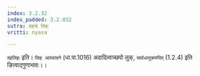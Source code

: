 ```yaml
---
index: 3.2.32
index_padded: 3.2.032
sutra: वहाभ्रे लिहः
vritti: nyasa

---
```

`वहंलिहः` इति। `लिह आस्वादने` (धा.पा.1016) अदादित्वाच्छपो लुक्, `सार्वधातुकमपित्` (1.2.4) इति ङित्वाद्गुणाभावः।।